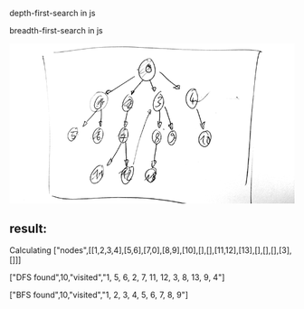 depth-first-search in js

breadth-first-search in js



![image of tree](./dfs-bfs.png)

result:
-------

Calculating
["nodes",[[1,2,3,4],[5,6],[7,0],[8,9],[10],[],[],[11,12],[13],[],[],[],[3],[]]]

["DFS found",10,"visited","1, 5, 6, 2, 7, 11, 12, 3, 8, 13, 9, 4"]

["BFS found",10,"visited","1, 2, 3, 4, 5, 6, 7, 8, 9"]

